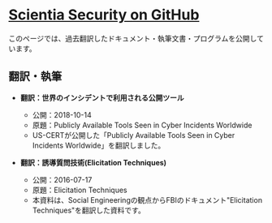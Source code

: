 # [Scientia Security on GitHub](https://scientia-security.github.io/)

このページでは、過去翻訳したドキュメント・執筆文書・プログラムを公開しています。

## 翻訳・執筆
* **翻訳：世界のインシデントで利用される公開ツール**
  * 公開：2018-10-14
  * 原題：Publicly Available Tools Seen in Cyber Incidents Worldwide
  * US-CERTが公開した「Publicly Available Tools Seen in Cyber Incidents Worldwide」を翻訳しました。
    
* **翻訳：誘導質問技術(Elicitation Techniques)**
  * 公開：2016-07-17
  * 原題：Elicitation Techniques
  * 本資料は、Social Engineeringの観点からFBIのドキュメント"Elicitation Techniques"を翻訳した資料です。
  
  
